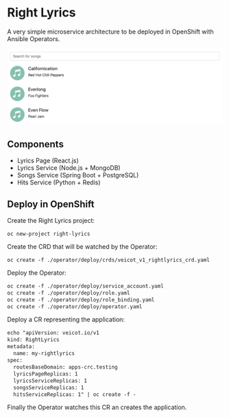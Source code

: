 # Right Lyrics

A very simple microservice architecture to be deployed in OpenShift with Ansible Operators.

![preview](./preview.png)

## Components

* Lyrics Page (React.js)
* Lyrics Service (Node.js + MongoDB)
* Songs Service (Spring Boot + PostgreSQL)
* Hits Service (Python + Redis)

## Deploy in OpenShift

Create the Right Lyrics project:

    oc new-project right-lyrics

Create the CRD that will be watched by the Operator:

    oc create -f ./operator/deploy/crds/veicot_v1_rightlyrics_crd.yaml

Deploy the Operator:

    oc create -f ./operator/deploy/service_account.yaml
    oc create -f ./operator/deploy/role.yaml
    oc create -f ./operator/deploy/role_binding.yaml
    oc create -f ./operator/deploy/operator.yaml

Deploy a CR representing the application:
    
    echo "apiVersion: veicot.io/v1
    kind: RightLyrics
    metadata:
      name: my-rightlyrics
    spec:
      routesBaseDomain: apps-crc.testing
      lyricsPageReplicas: 1
      lyricsServiceReplicas: 1
      songsServiceReplicas: 1
      hitsServiceReplicas: 1" | oc create -f -

Finally the Operator watches this CR an creates the application.